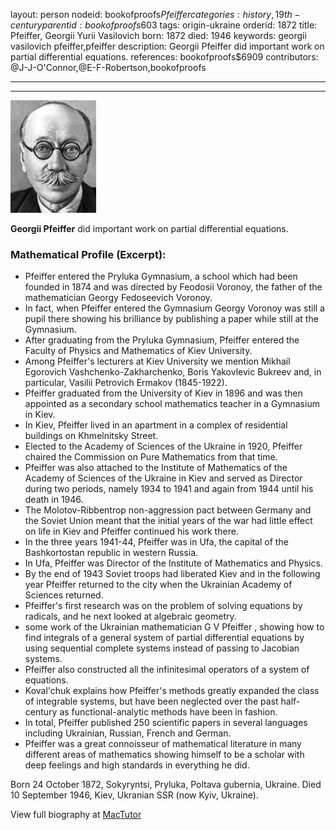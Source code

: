 layout: person
nodeid: bookofproofs$Pfeiffer
categories: history,19th-century
parentid: bookofproofs$603
tags: origin-ukraine
orderid: 1872
title: Pfeiffer, Georgii Yurii Vasilovich
born: 1872
died: 1946
keywords: georgii vasilovich pfeiffer,pfeiffer
description: Georgii Pfeiffer did important work on partial differential equations.
references: bookofproofs$6909
contributors: @J-J-O'Connor,@E-F-Robertson,bookofproofs

---



---

![Pfeiffer.jpg](https://github.com/bookofproofs/bookofproofs.github.io/blob/main/_sources/_assets/images/portraits/Pfeiffer.jpg?raw=true)

**Georgii Pfeiffer** did important work on partial differential equations.

### Mathematical Profile (Excerpt):
* Pfeiffer entered the Pryluka Gymnasium, a school which had been founded in 1874 and was directed by Feodosii Voronoy, the father of the mathematician Georgy Fedoseevich Voronoy.
* In fact, when Pfeiffer entered the Gymnasium Georgy Voronoy was still a pupil there showing his brilliance by publishing a paper while still at the Gymnasium.
* After graduating from the Pryluka Gymnasium, Pfeiffer entered the Faculty of Physics and Mathematics of Kiev University.
* Among Pfeiffer's lecturers at Kiev University we mention Mikhail Egorovich Vashchenko-Zakharchenko, Boris Yakovlevic Bukreev and, in particular, Vasilii Petrovich Ermakov (1845-1922).
* Pfeiffer graduated from the University of Kiev in 1896 and was then appointed as a secondary school mathematics teacher in a Gymnasium in Kiev.
* In Kiev, Pfeiffer lived in an apartment in a complex of residential buildings on Khmelnitsky Street.
* Elected to the Academy of Sciences of the Ukraine in 1920, Pfeiffer chaired the Commission on Pure Mathematics from that time.
* Pfeiffer was also attached to the Institute of Mathematics of the Academy of Sciences of the Ukraine in Kiev and served as Director during two periods, namely 1934 to 1941 and again from 1944 until his death in 1946.
* The Molotov-Ribbentrop non-aggression pact between Germany and the Soviet Union meant that the initial years of the war had little effect on life in Kiev and Pfeiffer continued his work there.
* In the three years 1941-44, Pfeiffer was in Ufa, the capital of the Bashkortostan republic in western Russia.
* In Ufa, Pfeiffer was Director of the Institute of Mathematics and Physics.
* By the end of 1943 Soviet troops had liberated Kiev and in the following year Pfeiffer returned to the city when the Ukrainian Academy of Sciences returned.
* Pfeiffer's first research was on the problem of solving equations by radicals, and he next looked at algebraic geometry.
* some work of the Ukrainian mathematician G V Pfeiffer , showing how to find integrals of a general system of partial differential equations by using sequential complete systems instead of passing to Jacobian systems.
* Pfeiffer also constructed all the infinitesimal operators of a system of equations.
* Koval'chuk explains how Pfeiffer's methods greatly expanded the class of integrable systems, but have been neglected over the past half-century as functional-analytic methods have been in fashion.
* In total, Pfeiffer published 250 scientific papers in several languages including Ukrainian, Russian, French and German.
* Pfeiffer was a great connoisseur of mathematical literature in many different areas of mathematics showing himself to be a scholar with deep feelings and high standards in everything he did.

Born 24 October 1872, Sokyryntsi, Pryluka, Poltava gubernia, Ukraine. Died 10 September 1946, Kiev, Ukranian SSR (now Kyiv, Ukraine).

View full biography at [MacTutor](https://mathshistory.st-andrews.ac.uk/Biographies/Pfeiffer/)
